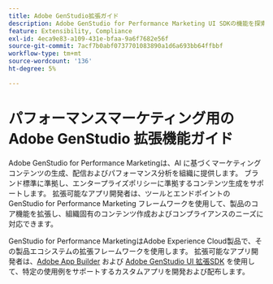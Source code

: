 ```yaml
---
title: Adobe GenStudio拡張ガイド
description: Adobe GenStudio for Performance Marketing UI SDKの機能を探索し、拡張可能なアプリケーションの構築方法を学びます。
feature: Extensibility, Compliance
exl-id: 4eca9e83-a109-431e-bfaa-9a6f7682e56f
source-git-commit: 7acf7b0abf0737701083890a1d6a693bb64ffbbf
workflow-type: tm+mt
source-wordcount: '136'
ht-degree: 5%

---
```


# パフォーマンスマーケティング用の Adobe GenStudio 拡張機能ガイド

Adobe GenStudio for Performance Marketingは、AI に基づくマーケティングコンテンツの生成、配信およびパフォーマンス分析を組織に提供します。 ブランド標準に準拠し、エンタープライズポリシーに準拠するコンテンツ生成をサポートします。 拡張可能なアプリ開発者は、ツールとエンドポイントのGenStudio for Performance Marketing フレームワークを使用して、製品のコア機能を拡張し、組織固有のコンテンツ作成およびコンプライアンスのニーズに対応できます。

GenStudio for Performance MarketingはAdobe Experience Cloud製品で、その製品エコシステムの拡張フレームワークを使用します。 拡張可能なアプリ開発者は、[Adobe App Builder](https://developer.adobe.com/app-builder/) および [Adobe GenStudio UI 拡張SDK](https://github.com/adobe/genstudio-uix-sdk) を使用して、特定の使用例をサポートするカスタムアプリを開発および配布します。
